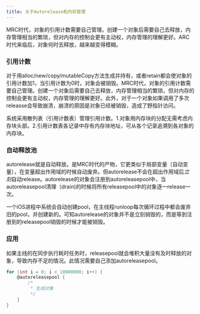 ```yaml
---
title: 关于Autorelease和内存管理
---
```

​	MRC时代，对象的引用计数需要自己管理。创建一个对象后需要自己去释放，内存管理相当的繁琐，但对内存的控制会更有主动权，内存管理的理解更好。ARC时代来临后，对象何时去释放，越来越变得模糊。

<!-- more -->

### 引用计数

​	对于用alloc/new/copy/mutableCopy方法生成并持有，或者retain都会使对象的引用计数加1，当引用计数为0时，对象会被销毁。MRC时代，对象的引用计数需要自己管理。创建一个对象后需要自己去释放，内存管理相当的繁琐，但对内存的控制会更有主动权，内存管理的理解更好。此外，对于一个对象如果调用了多次releasse会导致崩溃，崩溃的原因是对象已经被销毁，造成了野指针访问。

​	系统采用散列表（引用计数表）管理引用计数。1.对象用内存块的分配无需考虑内存块头部。2.引用计数表各记录中存有内存块地址，可从各个记录追溯到各对象的内存块。

### 自动释放池

​	autorelease就是自动释放。是MRC时代的产物，它更类似于局部变量（自动变量），在变量超出作用域的时候自动废弃。但autorelease不会在超出作用域后*立刻*自动release。autorelease的对象会注册到autoreleasepool中，当autoreleasepool清理（drain)的时候将所有releasepool中的对象逐一release一次。

​	一个iOS进程中系统会自动创建pool，在主线程runloop每次循环过程中都会废弃旧的pool，并创建新的。可知autorelease的对象并不是立刻销毁的，而是等到注册到的releasepool销毁的时候才能被销毁。

### 应用

​	如果主线的在同步执行耗时任务时，releasepool就会堆积大量没有及时释放的对象，导致内存不足的情况。此情况需要自己添加autoreleasepool。

```objective-c
for (int i = 0; i < 10000000; i++) {
    @autoreleasepool {
        /*
         * 生成对象
         */
    }
}
```
